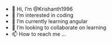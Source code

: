 - 👋 Hi, I’m @Krishanth1996
- 👀 I’m interested in coding
- 🌱 I’m currently learning angular
- 💞️ I’m looking to collaborate on learning
- 📫 How to reach me ...

<!---
Krishanth1996/Krishanth1996 is a ✨ special ✨ repository because its `README.md` (this file) appears on your GitHub profile.
You can click the Preview link to take a look at your changes.
--->
